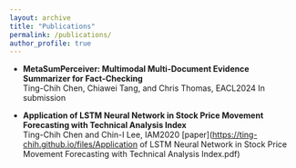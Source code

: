 ```yaml
---
layout: archive
title: "Publications"
permalink: /publications/
author_profile: true
---
```


- **MetaSumPerceiver: Multimodal Multi-Document Evidence Summarizer for Fact-Checking**  
Ting-Chih Chen, Chiawei Tang, and Chris Thomas, EACL2024 In submission

- **Application of LSTM Neural Network in Stock Price Movement Forecasting with Technical Analysis Index**  
Ting-Chih Chen and Chin-I Lee, IAM2020 [paper](https://ting-chih.github.io/files/Application of LSTM Neural Network in Stock Price Movement Forecasting with Technical Analysis Index.pdf)  
